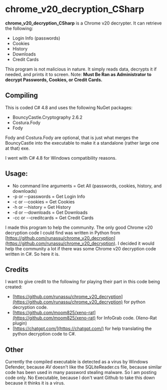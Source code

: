 # chrome_v20_decryption_CSharp
**chrome_v20_decryption_CSharp** is a Chrome v20 decrypter.
It can retrieve the following:
- Login Info (passwords)
- Cookies
- History
- Downloads
- Credit Cards

This program is not malicious in nature. It simply reads data, decrypts it if needed, and prints it to screen.
Note: **Must Be Ran as Administrator to decrypt Passwords, Cookies, or Credit Cards.**

## Compiling
This is coded C# 4.8 and uses the following NuGet packages:
* BouncyCastle.Cryptography 2.6.2
* Costura.Fody
* Fody

Fody and Costura.Fody are optional, that is just what merges the BouncyCastle into the executable to make it a standalone (rather large one at that) exe.

I went with C# 4.8 for Windows compatibility reasons.

## Usage:
* No command line arguments = Get All (passwords, cookies, history, and downloads)
* -p or --passwords = Get Login Info
* -c or --cookies = Get Cookies
* -h or --history = Get History
* -d or --downloads = Get Downloads
* -cc or --creditcards = Get Credit Cards

I made this program to help the community.  The only good Chrome v20 decryption code I could find was written in Python from [https://github.com/runassu/chrome_v20_decryption](https://github.com/runassu/chrome_v20_decryption).  I decided it would help the community a lot if there was some Chrome v20 decryption code written in C#.  So here it is.

## Credits
I want to give credit to the following for playing their part in this code being created:

* [https://github.com/runassu/chrome_v20_decryption](https://github.com/runassu/chrome_v20_decryption) for python decryption code.
* [https://github.com/moom825/xeno-rat](https://github.com/moom825/xeno-rat) for InfoGrab code. (Xeno-Rat plugin)
* [https://chatgpt.com/](https://chatgpt.com/) for help translating the python decryption code to C#.

## Other
Currently the compiled executable is detected as a virus by Windows Defender, because AV doesn't like the SQLiteReader.cs file, because similar code has been used in many password stealing malware.  So I am posting code only.  No Executable, because I don't want Github to take this down because it thinks it is a virus.